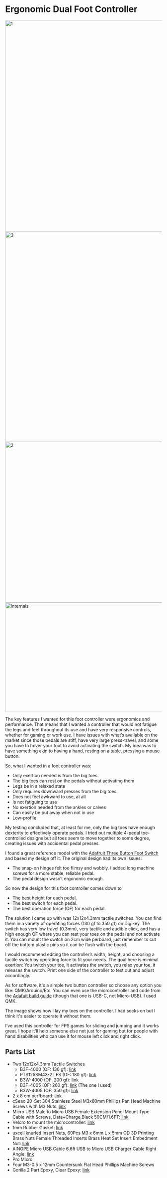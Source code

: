 # Ergonomic Dual Foot Controller
<img width="1159" height="679" alt="1" src="https://github.com/user-attachments/assets/b061340f-652e-4ea7-b0b8-1a71fb33d658" />
<img width="1058" height="674" alt="3" src="https://github.com/user-attachments/assets/920d171a-d41f-4c15-8e72-dcb9f11a3db4" />
<img width="1280" height="516" alt="2" src="https://github.com/user-attachments/assets/6b9a65df-eadc-4eec-9b1b-cc86766881a2" />
<img width="1074" height="351" alt="Internals" src="https://github.com/user-attachments/assets/932aea83-4cef-4d4b-b426-e637dd4aabc4" />

The key features I wanted for this foot controller were ergonomics and performance. That means that I wanted a controller that would not fatigue the legs and feet throughout its use and have very responsive controls, whether for gaming or work use. I have issues with what’s available on the market since those pedals are stiff, have very large press-travel, and some you have to hover your foot to avoid activating the switch. My idea was to have something akin to having a hand, resting on a table, pressing a mouse button.

So, what I wanted in a foot controller was:
- Only exertion needed is from the big toes
- The big toes can rest on the pedals without activating them
- Legs be in a relaxed state
- Only requires downward presses from the big toes
- Does not feel awkward to use, at all
- Is not fatiguing to use
- No exertion needed from the ankles or calves
- Can easily be put away when not in use
- Low-profile

My testing concluded that, at least for me, only the big toes have enough dexterity to effectively operate pedals. I tried out multiple 4-pedal toe-controlled designs but all toes seem to move together to some degree, creating issues with accidental pedal presses.

I found a great reference model with the [Adafruit Three Button Foot Switch](https://learn.adafruit.com/three-button-foot-switch/overview) and based my design off it. The original design had its own issues:
- The snap-on hinges felt too flimsy and wobbly. I added long machine screws for a more stable, reliable pedal.
- The pedal design wasn’t ergonomic enough.

So now the design for this foot controller comes down to
- The best height for each pedal.
- The best switch for each pedal.
- The best operation force (OF) for each pedal.

The solution I came up with was 12x12x4.3mm tactile switches. You can find them in a variety of operating forces (130 gf to 350 gf) on Digikey. The switch has very low travel (0.3mm), very tactile and audible click, and has a high enough OF where you can rest your toes on the pedal and not activate it. You can mount the switch on 2cm wide perboard, just remember to cut off the bottom plastic pins so it can be flush with the board. 

I would recommend editing the controller’s width, height, and choosing a tactile switch by operating force to fit your needs. The goal here is minimal exertion: You twitch your toe, it activates the switch, you relax your toe, it releases the switch. Print one side of the controller to test out and adjust accordingly.

As for software, it's a simple two button controller so choose any option you like: QMK/Arduino/Etc. You can even use the microcontroller and code from the [Adafuit build guide](https://learn.adafruit.com/three-button-foot-switch/overview) (though that one is USB-C, not Micro-USB). I used QMK.

The image shows how I lay my toes on the controller. I had socks on but I think it's easier to operate it without them.

I’ve used this controller for FPS games for sliding and jumping and it works great. I hope it’ll help someone else not just for gaming but for people with hand disabilities who can use it for mouse left click and right click.

## Parts List
- Two 12x12x4.3mm Tactile Switches 
  - B3F-4000 (OF: 130 gf): [link](https://www.digikey.com/en/products/detail/omron-electronics-inc-emc-div/B3F-4000/63961)
  - PTS125SM43-2 LFS (OF: 180 gf): [link](https://www.digikey.com/en/products/detail/c-k/PTS125SM43-2-LFS/1146743)
  - B3W-4000 (OF: 200 gf): [link](https://www.digikey.com/en/products/detail/omron-electronics-inc-emc-div/B3W-4000/31780)
  - B3F-4005 (OF: 260 gf): [link](https://www.digikey.com/en/products/detail/omron-electronics-inc-emc-div/B3F-4005/20679) (The one I used)
  - B3W-4005 (OF: 350 gf): [link](https://www.digikey.com/en/products/detail/omron-electronics-inc-emc-div/B3W-4005/368404)
- 2 x 8 cm perfboard: [link]([https://www.amazon.com/dp/B07Y3GMWD9?ref_=ppx_hzsearch_conn_dt_b_fed_asin_title_3&th=1](https://www.amazon.com/Prototype-Paper-Double-Universal-Board/dp/B017LB3Q10))
- cSeao 20-Set 304 Stainless Steel M3x80mm Phillips Pan Head Machine Screws with M3 Nuts: [link](https://www.amazon.com/gp/product/B07D4KMW47/ref=ppx_yo_dt_b_search_asin_title?ie=UTF8&th=1)
- Micro USB Male to Micro USB Female Extension Panel Mount Type Cable with Screws, Data+Charge,Black 50CM/1.6FT: [link](https://www.amazon.com/gp/product/B07DJB7ZFV/ref=ppx_yo_dt_b_search_asin_title?ie=UTF8&psc=1)
- Velcro to mount the microcontroller: [link](https://www.amazon.com/VELCRO-Brand-Fasteners-Industrial-VEL-30703-USA/dp/B09BNPX3XJ?crid=22WDORFD48PX&dib=eyJ2IjoiMSJ9.6P0m0RfMJFEWBiqtTsrMbYhd2FDMmycihfXly0lk9wCfrd6YHS3PPqA4TZwgo76cMr_srcihzwctbhHLwbTkBO45XFZhQlAcXVNpt4epqf7HRENuXFcPO09pytYnZVSgq_aR5xMfiFuo0pUbaEpG8eC31tPty_lJrkjjWrUtrBfK2yBkmLKilujCSLAPztMOEknfQnD1lRRjoMrOr12XevjlQbzBhFp2Hhx-FoAN6pM.vHi_gN894NLd6jCdeLinPm37dUyH48G4GSz67TxEQGk&dib_tag=se&keywords=velcro&qid=1732865486&sprefix=velcro%2Caps%2C193&sr=8-1)
- 1mm Rubber Gasket: [link](https://www.amazon.com/gp/product/B0C9Y7DVDN/ref=ppx_yo_dt_b_search_asin_title?ie=UTF8&psc=1)
- uxcell knurled Insert Nuts, 60Pcs M3 x 6mm L x 5mm OD 3D Printing Brass Nuts Female Threaded Inserts Brass Heat Set Insert Embedment Nut: [link](https://www.amazon.com/gp/product/B09MCXH78P/ref=ppx_yo_dt_b_search_asin_title?ie=UTF8&psc=1)
- AINOPE Micro USB Cable 6.6ft USB to Micro USB Charger Cable Right Angle: [link](https://www.amazon.com/dp/B0BTH4NZ8M?ref=ppx_yo2ov_dt_b_fed_asin_title)
- Pro Micro
- Four M3-0.5 x 12mm Countersunk Flat Head Phillips Machine Screws
- Gorilla 2 Part Epoxy, Clear Epoxy: [link](https://www.amazon.com/Gorilla-Epoxy-Minute-ounce-Syringe/dp/B001Z3C3AG?th=1)
